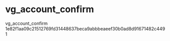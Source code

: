 vg_account_confirm
==================

vg_account_confirm
1e82f1aa09c21512769fd31448637beca9abbbeaeef30b0ad8d91671482c4491
